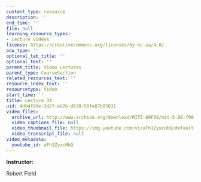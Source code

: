 ```yaml
---
content_type: resource
description: ''
end_time: ''
file: null
learning_resource_types:
- Lecture Videos
license: https://creativecommons.org/licenses/by-nc-sa/4.0/
ocw_type: ''
optional_tab_title: ''
optional_text: ''
parent_title: Video Lectures
parent_type: CourseSection
related_resources_text: ''
resource_index_text: ''
resourcetype: Video
start_time: ''
title: Lecture 34
uid: 4db4f89e-3d27-ab2b-d638-58fe87b85031
video_files:
  archive_url: http://www.archive.org/download/MIT5-80F08/mit-5.80-f08-lec34_300k.mp4
  video_captions_file: null
  video_thumbnail_file: https://img.youtube.com/vi/aFh1ZyxcHbQ/default.jpg
  video_transcript_file: null
video_metadata:
  youtube_id: aFh1ZyxcHbQ
---
```


**Instructor:**

Robert Field

